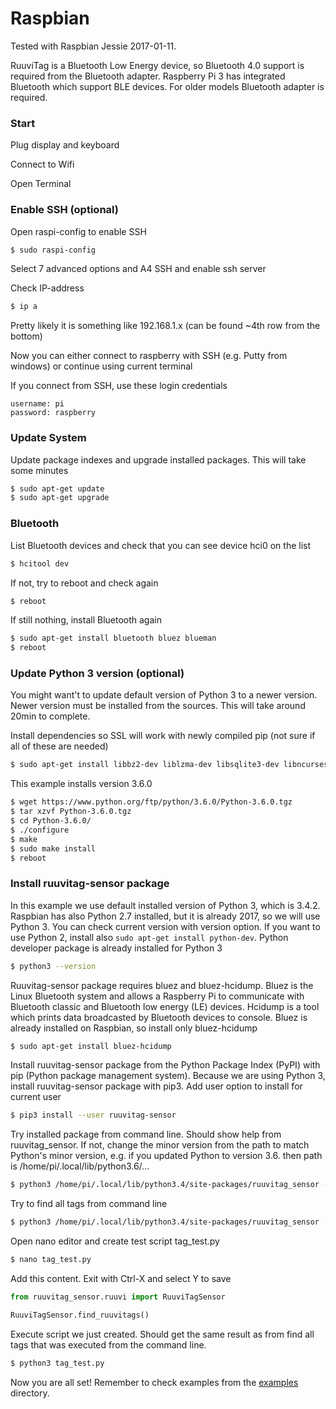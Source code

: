 # Raspbian

Tested with Raspbian Jessie 2017-01-11. 

RuuviTag is a Bluetooth Low Energy device, so Bluetooth 4.0 support is required from the Bluetooth adapter. Raspberry Pi 3 has integrated Bluetooth which support BLE devices. For older models Bluetooth adapter is required.

### Start

Plug display and keyboard

Connect to Wifi

Open Terminal

### Enable SSH (optional)

Open raspi-config to enable SSH
```sh
$ sudo raspi-config
```

Select 7 advanced options and A4 SSH and enable ssh server

Check IP-address
```sh
$ ip a
```

Pretty likely it is something like 192.168.1.x (can be found ~4th row from the bottom)

Now you can either connect to raspberry with SSH (e.g. Putty from windows) or continue using current terminal

If you connect from SSH, use these login credentials
```
username: pi 
password: raspberry
```

### Update System

Update package indexes and upgrade installed packages. This will take some minutes
```sh
$ sudo apt-get update
$ sudo apt-get upgrade
```

### Bluetooth

List Bluetooth devices and check that you can see device hci0 on the list
```sh
$ hcitool dev
```

If not, try to reboot and check again
```sh
$ reboot
```

If still nothing, install Bluetooth again
```sh
$ sudo apt-get install bluetooth bluez blueman
$ reboot
```

### Update Python 3 version (optional)

You might want't to update default version of Python 3 to a newer version. Newer version must be installed from the sources. This will take around 20min to complete.

Install dependencies so SSL will work with newly compiled pip (not sure if all of these are needed)
```sh
$ sudo apt-get install libbz2-dev liblzma-dev libsqlite3-dev libncurses5-dev libgdbm-dev zlib1g-dev libreadline-dev libssl-dev tk-dev
```

This example installs version 3.6.0
```sh
$ wget https://www.python.org/ftp/python/3.6.0/Python-3.6.0.tgz
$ tar xzvf Python-3.6.0.tgz
$ cd Python-3.6.0/
$ ./configure
$ make
$ sudo make install
$ reboot
```

### Install ruuvitag-sensor package

In this example we use default installed version of Python 3, which is 3.4.2. Raspbian has also Python 2.7 installed, but it is already 2017, so we will use Python 3. You can check current version with version option. If you want to use Python 2, install also `sudo apt-get install python-dev`. Python developer package is already installed for Python 3
```sh
$ python3 --version
```

Ruuvitag-sensor package requires bluez and bluez-hcidump. Bluez is the Linux Bluetooth system and allows a Raspberry Pi to communicate with Bluetooth classic and Bluetooth low energy (LE) devices. Hcidump is a tool which prints data broadcasted by Bluetooth devices to console. Bluez is already installed on Raspbian, so install only bluez-hcidump
```sh
$ sudo apt-get install bluez-hcidump
```

Install ruuvitag-sensor package from the Python Package Index (PyPI) with pip (Python package management system). Because we are using Python 3, install ruuvitag-sensor package with pip3. Add user option to install for current user
```sh
$ pip3 install --user ruuvitag-sensor
```

Try installed package from command line. Should show help from ruuvitag_sensor. If not, change the minor version from the path to match Python's minor version, e.g. if you updated Python to version 3.6. then path is /home/pi/.local/lib/python3.6/...
```sh
$ python3 /home/pi/.local/lib/python3.4/site-packages/ruuvitag_sensor -h
```

Try to find all tags from command line
```sh
$ python3 /home/pi/.local/lib/python3.4/site-packages/ruuvitag_sensor -f
```

Open nano editor and create test script tag_test.py
```sh
$ nano tag_test.py
```

Add this content. Exit with Ctrl-X and select Y to save
```python
from ruuvitag_sensor.ruuvi import RuuviTagSensor

RuuviTagSensor.find_ruuvitags()
```

Execute script we just created. Should get the same result as from find all tags that was executed from the command line.
```sh
$ python3 tag_test.py
```

Now you are all set! Remember to check examples from the [examples](https://github.com/ttu/ruuvitag-sensor/tree/master/examples) directory.